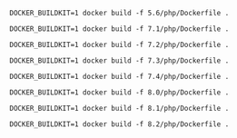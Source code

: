 `DOCKER_BUILDKIT=1 docker build -f 5.6/php/Dockerfile .`

`DOCKER_BUILDKIT=1 docker build -f 7.1/php/Dockerfile .`

`DOCKER_BUILDKIT=1 docker build -f 7.2/php/Dockerfile .`

`DOCKER_BUILDKIT=1 docker build -f 7.3/php/Dockerfile .`

`DOCKER_BUILDKIT=1 docker build -f 7.4/php/Dockerfile .`

`DOCKER_BUILDKIT=1 docker build -f 8.0/php/Dockerfile .`

`DOCKER_BUILDKIT=1 docker build -f 8.1/php/Dockerfile .`

`DOCKER_BUILDKIT=1 docker build -f 8.2/php/Dockerfile .`
